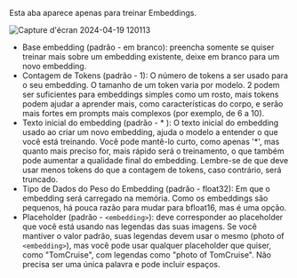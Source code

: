 Esta aba aparece apenas para treinar Embeddings.

![Capture d'écran 2024-04-19 120113](https://github.com/Nerogar/OneTrainer/assets/129741936/a57bed6f-b73e-493c-9e23-a9c756c19a54)

* Base embedding (padrão - em branco): preencha somente se quiser treinar mais sobre um embedding existente, deixe em branco para um novo embedding.
* Contagem de Tokens (padrão - 1): O número de tokens a ser usado para o seu embedding. O tamanho de um token varia por modelo. 2 podem ser suficientes para embeddings simples como um rosto, mais tokens podem ajudar a aprender mais, como características do corpo, e serão mais fortes em prompts mais complexos (por exemplo, de 6 a 10).
* Texto inicial do embedding (padrão - * ): O texto inicial do embedding usado ao criar um novo embedding, ajuda o modelo a entender o que você está treinando. Você pode mantê-lo curto, como apenas '*', mas quanto mais preciso for, mais rápido será o treinamento, o que também pode aumentar a qualidade final do embedding. Lembre-se de que deve usar menos tokens do que a contagem de tokens, caso contrário, será truncado.
* Tipo de Dados do Peso do Embedding (padrão - float32): Em que o embedding será carregado na memória. Como os embeddings são pequenos, há pouca razão para mudar para bfloat16, mas é uma opção.
* Placeholder (padrão - `<embedding>`): deve corresponder ao placeholder que você está usando nas legendas das suas imagens. Se você mantiver o valor padrão, suas legendas devem usar o mesmo (photo of `<embedding>`), mas você pode usar qualquer placeholder que quiser, como "TomCruise", com legendas como "photo of TomCruise". Não precisa ser uma única palavra e pode incluir espaços.
